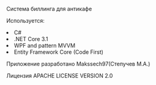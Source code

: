 Система биллинга для антикафе

Используется:
<li> C#
<li> .NET Core 3.1
<li> WPF and pattern MVVM
<li> Entity Framework  Core (Code First)

Приложение разработано Makssech97(Степучев М.А.)

Лицензия APACHE LICENSE VERSION 2.0
